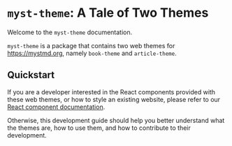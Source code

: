# `myst-theme`: A Tale of Two Themes

Welcome to the `myst-theme` documentation.

`myst-theme` is a package that contains two web themes for https://mystmd.org, namely `book-theme` and `article-theme`.

## Quickstart

If you are a developer interested in the React components provided with these web themes, or how to style an existing website, please refer to our [React component documentation](/components).

Otherwise, this development guide should help you better understand what the themes are, how to use them, and how to contribute to their development.
